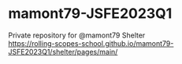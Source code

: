 # mamont79-JSFE2023Q1
Private repository for @mamont79
Shelter  
https://rolling-scopes-school.github.io/mamont79-JSFE2023Q1/shelter/pages/main/

